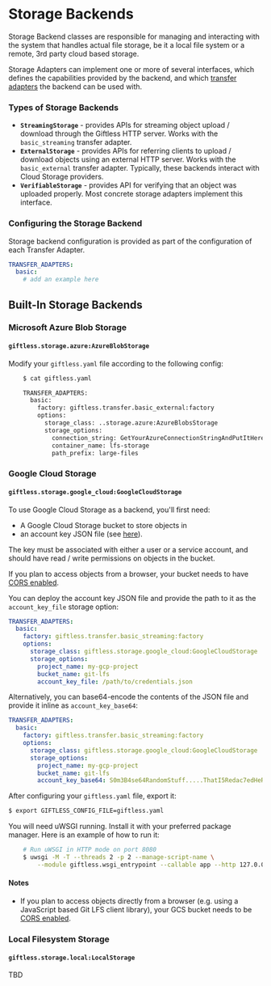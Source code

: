 Storage Backends
================

Storage Backend classes are responsible for managing and interacting with the
system that handles actual file storage, be it a local file system or a remote, 
3rd party cloud based storage. 

Storage Adapters can implement one or more of several interfaces, which defines
the capabilities provided by the backend, and which 
[transfer adapters](transfer-adapters.md) the backend can be used with. 

### Types of Storage Backends

* **`StreamingStorage`** - provides APIs for streaming object upload / download
through the Giftless HTTP server. Works with the `basic_streaming` transfer 
adapter. 
* **`ExternalStorage`** - provides APIs for referring clients to upload / download
objects using an external HTTP server. Works with the `basic_external` transfer
adapter. Typically, these backends interact with Cloud Storage providers. 
* **`VerifiableStorage`** - provides API for verifying that an object was uploaded
properly. Most concrete storage adapters implement this interface. 

### Configuring the Storage Backend

Storage backend configuration is provided as part of the configuration
of each Transfer Adapter.

```yaml
TRANSFER_ADAPTERS:
  basic:
    # add an example here
``` 

Built-In Storage Backends
-------------------------

### Microsoft Azure Blob Storage

#### `giftless.storage.azure:AzureBlobStorage`

Modify your `giftless.yaml` file according to the following config:

```bash
    $ cat giftless.yaml

    TRANSFER_ADAPTERS:
      basic:
        factory: giftless.transfer.basic_external:factory
        options:
          storage_class: ..storage.azure:AzureBlobsStorage
          storage_options:
            connection_string: GetYourAzureConnectionStringAndPutItHere==
            container_name: lfs-storage
            path_prefix: large-files
```

### Google Cloud Storage

#### `giftless.storage.google_cloud:GoogleCloudStorage` 

To use Google Cloud Storage as a backend, you'll first need:
* A Google Cloud Storage bucket to store objects in
* an account key JSON file (see [here](https://console.cloud.google.com/apis/credentials/serviceaccountkey)).

The key must be associated with either a user or a service account, and should have
read / write permissions on objects in the bucket.

If you plan to access objects from a browser, your bucket needs to have 
[CORS enabled](https://cloud.google.com/storage/docs/configuring-cors).

You can deploy the account key JSON file and provide the path to it as 
the `account_key_file` storage option:

```yaml
TRANSFER_ADAPTERS:
  basic:
    factory: giftless.transfer.basic_streaming:factory
    options:
      storage_class: giftless.storage.google_cloud:GoogleCloudStorage
      storage_options:
        project_name: my-gcp-project
        bucket_name: git-lfs
        account_key_file: /path/to/credentials.json
```

Alternatively, you can base64-encode the contents of the JSON file and provide
it inline as `account_key_base64`: 

```yaml
TRANSFER_ADAPTERS:
  basic:
    factory: giftless.transfer.basic_streaming:factory
    options:
      storage_class: giftless.storage.google_cloud:GoogleCloudStorage
      storage_options:
        project_name: my-gcp-project
        bucket_name: git-lfs
        account_key_base64: S0m3B4se64RandomStuff.....ThatI5Redac7edHeReF0rRead4b1lity==
```

After configuring your `giftless.yaml` file, export it:

```bash
$ export GIFTLESS_CONFIG_FILE=giftless.yaml
```

You will need uWSGI running. Install it with your preferred package manager.
Here is an example of how to run it:
    
```bash
    # Run uWSGI in HTTP mode on port 8080
    $ uwsgi -M -T --threads 2 -p 2 --manage-script-name \
        --module giftless.wsgi_entrypoint --callable app --http 127.0.0.1:8080
```

#### Notes

* If you plan to access objects directly from a browser (e.g. using a JavaScript based Git LFS client library), 
  your GCS bucket needs to be [CORS enabled](https://cloud.google.com/storage/docs/configuring-cors).

### Local Filesystem Storage

#### `giftless.storage.local:LocalStorage`

TBD
